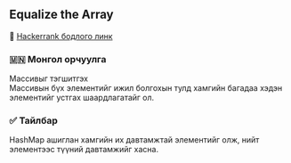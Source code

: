 ## Equalize the Array
🔗 [Hackerrank бодлого линк](https://www.hackerrank.com/challenges/equality-in-a-array)

### 🇲🇳 Монгол орчуулга  
Массивыг тэгшитгэх  
Массивын бүх элементийг ижил болгохын тулд хамгийн багадаа хэдэн элементийг устгах шаардлагатайг ол.

### ✅ Тайлбар  
HashMap ашиглан хамгийн их давтамжтай элементийг олж, нийт элементээс түүний давтамжийг хасна.
